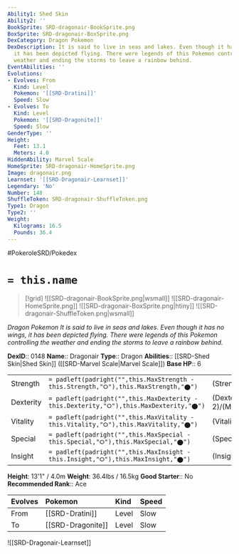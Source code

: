 ```yaml
---
Ability1: Shed Skin
Ability2: ''
BookSprite: SRD-dragonair-BookSprite.png
BoxSprite: SRD-dragonair-BoxSprite.png
DexCategory: Dragon Pokemon
DexDescription: It is said to live in seas and lakes. Even though it has no wings,
  it has been depicted flying. There were legends of this Pokemon controlling the
  weather and ending the storms to leave a rainbow behind.
EventAbilities: ''
Evolutions:
- Evolves: From
  Kind: Level
  Pokemon: '[[SRD-Dratini]]'
  Speed: Slow
- Evolves: To
  Kind: Level
  Pokemon: '[[SRD-Dragonite]]'
  Speed: Slow
GenderType: ''
Height:
  Feet: 13.1
  Meters: 4.0
HiddenAbility: Marvel Scale
HomeSprite: SRD-dragonair-HomeSprite.png
Image: dragonair.png
Learnset: '[[SRD-Dragonair-Learnset]]'
Legendary: 'No'
Number: 148
ShuffleToken: SRD-dragonair-ShuffleToken.png
Type1: Dragon
Type2: ''
Weight:
  Kilograms: 16.5
  Pounds: 36.4
---
```


#PokeroleSRD/Pokedex

# `= this.name`

> [!grid]
> ![[SRD-dragonair-BookSprite.png|wsmall]]
> ![[SRD-dragonair-HomeSprite.png]]
> ![[SRD-dragonair-BoxSprite.png|htiny]]
> ![[SRD-dragonair-ShuffleToken.png|wsmall]]


*Dragon Pokemon*
*It is said to live in seas and lakes. Even though it has no wings, it has been depicted flying. There were legends of this Pokemon controlling the weather and ending the storms to leave a rainbow behind.*

**DexID**:: 0148
**Name**:: Dragonair
**Type**:: Dragon
**Abilities**:: [[SRD-Shed Skin|Shed Skin]] ([[SRD-Marvel Scale|Marvel Scale]])
**Base HP**:: 6

|           |                                                                                        |                                          |
| --------- | -------------------------------------------------------------------------------------- | ---------------------------------------- |
| Strength  | `= padleft(padright("",this.MaxStrength - this.Strength,"⭘"),this.MaxStrength,"⬤")`    | (Strength::2)/(MaxStrength::5)   |
| Dexterity | `= padleft(padright("",this.MaxDexterity - this.Dexterity,"⭘"),this.MaxDexterity,"⬤")` | (Dexterity:: 2)/(MaxDexterity::5) |
| Vitality  | `= padleft(padright("",this.MaxVitality - this.Vitality,"⭘"),this.MaxVitality,"⬤")`    | (Vitality::2)/(MaxVitality::4)   |
| Special   | `= padleft(padright("",this.MaxSpecial - this.Special,"⭘"),this.MaxSpecial,"⬤")`       | (Special::2)/(MaxSpecial::5)     |
| Insight   | `= padleft(padright("",this.MaxInsight - this.Insight,"⭘"),this.MaxInsight,"⬤")`       | (Insight::2)/(MaxInsight::5)     |

**Height**: 13'1" / 4.0m
**Weight**: 36.4lbs / 16.5kg
**Good Starter**:: No
**Recommended Rank**:: Ace

| Evolves   | Pokemon           | Kind   | Speed   |
|:----------|:------------------|:-------|:--------|
| From      | [[SRD-Dratini]]   | Level  | Slow    |
| To        | [[SRD-Dragonite]] | Level  | Slow    |

![[SRD-Dragonair-Learnset]]